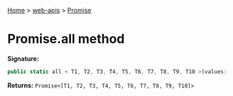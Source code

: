 <!-- docId=web-apis.promise.all -->

[Home](./index.md) &gt; [web-apis](./web-apis.md) &gt; [Promise](./web-apis.promise.md)

# Promise.all method


**Signature:**
```javascript
public static all < T1, T2, T3, T4, T5, T6, T7, T8, T9, T10 >(values: [T1 | Thenable<T1>, T2 | Thenable<T2>, T3 | Thenable<T3>, T4 | Thenable <T4>, T5 | Thenable<T5>, T6 | Thenable<T6>, T7 | Thenable<T7>, T8 | Thenable<T8>, T9 | Thenable<T9>, T10 | Thenable<T10>]): Promise<[T1, T2, T3, T4, T5, T6, T7, T8, T9, T10]>;
```
**Returns:** `Promise<[T1, T2, T3, T4, T5, T6, T7, T8, T9, T10]>`

